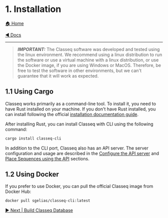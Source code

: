 # 1. Installation

[🏠 Home](/README.md)

[◀️ Docs](/docs/README.md)

---

> **_IMPORTANT:_** The Classeq software was developed and tested using the linux
> environment. We recommend using a linux distribution to run the software or
> use a virtual machine with a linux distribution, or use the Docker image, if
> you are using Windows or MacOS. Therefore, be free to test the software in
> other environments, but we can't guarantee that it will work as expected.

## 1.1 Using Cargo

Classeq works primarily as a command-line tool. To install it, you need to have
Rust installed on your machine. If you don't have Rust installed, you can
install following the official [installation documentation
guide](https://www.rust-lang.org/tools/install).

After installing Rust, you can install Classeq with CLI using the following
command:

```bash
cargo install classeq-cli
```

In addition to the CLI port, Classeq also has an API server. The server
configuration and usage are described in the [Configure the API
server](./04-configure-api-server.md) and [Place Sequences using the
API](./05-submit-placement-to-api.md) sections.

## 1.2 Using Docker

If you prefer to use Docker, you can pull the official Classeq image from Docker
Hub:

```bash
docker pull sgelias/classeq-cli:latest
```

[▶️ Next | Build Classeq Database](/docs/book/02-build-db.md)
